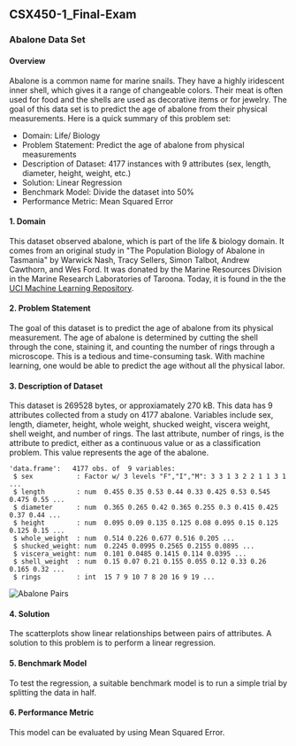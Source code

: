 ## CSX450-1_Final-Exam

### Abalone Data Set

#### Overview
Abalone is a common name for marine snails. They have a highly iridescent inner shell, which gives it a range of changeable colors. Their meat is often used for food and the shells are used as decorative items or for jewelry. The goal of this data set is to predict the age of abalone from their physical measurements. Here is a quick summary of this problem set:

- Domain: Life/ Biology  
- Problem Statement: Predict the age of abalone from physical measurements  
- Description of Dataset: 4177 instances with 9 attributes (sex, length, diameter, height, weight, etc.)  
- Solution: Linear Regression  
- Benchmark Model: Divide the dataset into 50%   
- Performance Metric: Mean Squared Error  

#### 1. Domain

This dataset observed abalone, which is part of the life & biology domain. It comes from an original study in "The Population Biology of Abalone in Tasmania" by Warwick Nash, Tracy Sellers, Simon Talbot, Andrew Cawthorn, and Wes Ford. It was donated by the Marine Resources Division in the Marine Research Laboratories of Taroona. Today, it is found in the the [UCI Machine Learning Repository](https://archive.ics.uci.edu/ml/datasets/abalone).

#### 2. Problem Statement

The goal of this dataset is to predict the age of abalone from its physical measurement. The age of abalone is determined by cutting the shell through the cone, staining it, and counting the number of rings through a microscope. This is a tedious and time-consuming task. With machine learning, one would be able to predict the age without all the physical labor.

#### 3. Description of Dataset

This dataset is 269528 bytes, or approxiamately 270 kB. This data has 9 attributes collected from a study on 4177 abalone. Variables include sex, length, diameter, height, whole weight, shucked weight, viscera weight, shell weight, and number of rings. The last attribute, number of rings, is the attribute to predict, either as a continuous value or as a classification problem. This value represents the age of the abalone.

```{r}
'data.frame':	4177 obs. of  9 variables:
 $ sex           : Factor w/ 3 levels "F","I","M": 3 3 1 3 2 2 1 1 3 1 ...
 $ length        : num  0.455 0.35 0.53 0.44 0.33 0.425 0.53 0.545 0.475 0.55 ...
 $ diameter      : num  0.365 0.265 0.42 0.365 0.255 0.3 0.415 0.425 0.37 0.44 ...
 $ height        : num  0.095 0.09 0.135 0.125 0.08 0.095 0.15 0.125 0.125 0.15 ...
 $ whole_weight  : num  0.514 0.226 0.677 0.516 0.205 ...
 $ shucked_weight: num  0.2245 0.0995 0.2565 0.2155 0.0895 ...
 $ viscera_weight: num  0.101 0.0485 0.1415 0.114 0.0395 ...
 $ shell_weight  : num  0.15 0.07 0.21 0.155 0.055 0.12 0.33 0.26 0.165 0.32 ...
 $ rings         : int  15 7 9 10 7 8 20 16 9 19 ...
```

![Abalone Pairs](https://user-images.githubusercontent.com/22715593/35540539-37e37dea-050b-11e8-8bbc-009baf172f24.JPG)

#### 4. Solution 

The scatterplots show linear relationships between pairs of attributes. A solution to this problem is to perform a linear regression.   

#### 5. Benchmark Model

To test the regression, a suitable benchmark model is to run a simple trial by splitting the data in half.

#### 6. Performance Metric 

This model can be evaluated by using Mean Squared Error.
